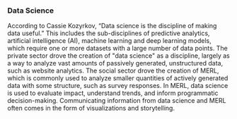 ### Data Science
According to Cassie Kozyrkov, “Data science is the discipline of making data useful.” This includes the sub-disciplines of predictive analytics, artificial intelligence (AI), machine learning and deep learning models, which require one or more datasets with a large number of data points. The private sector drove the creation of "data science" as a discipline, largely as a way to analyze vast amounts of passively generated, unstructured data, such as website analytics. The social sector drove the creation of MERL, which is commonly used to analyze smaller quantities of actively generated data with some structure, such as survey responses. In MERL, data science is used to evaluate impact, understand trends, and inform programmatic decision-making. Communicating information from data science and MERL often comes in the form of visualizations and storytelling.
